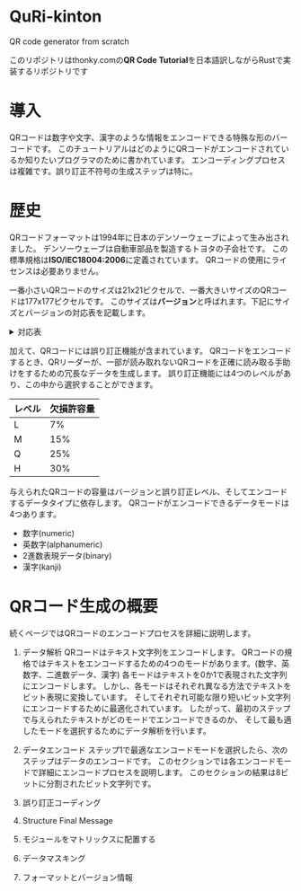 # QuRi-kinton
QR code generator from scratch

このリポジトリはthonky.comの**QR Code Tutorial**を日本語訳しながらRustで実装するリポジトリです

# 導入
QRコードは数字や文字、漢字のような情報をエンコードできる特殊な形のバーコードです。
このチュートリアルはどのようにQRコードがエンコードされているか知りたいプログラマのために書かれています。
エンコーディングプロセスは複雑です。誤り訂正不符号の生成ステップは特に。

# 歴史
QRコードフォーマットは1994年に日本のデンソーウェーブによって生み出されました。
デンソーウェーブは自動車部品を製造するトヨタの子会社です。
この標準規格は**ISO/IEC18004:2006**に定義されています。
QRコードの使用にライセンスは必要ありません。

一番小さいQRコードのサイズは21x21ピクセルで、一番大きいサイズのQRコードは177x177ピクセルです。
このサイズは**バージョン**と呼ばれます。下記にサイズとバージョンの対応表を記載します。


<details>
<summary> 対応表 </summary>

|サイズ|バージョン|
|---|---|
|21x21|1|
|25x25|2|
|29x29|3|
|33x33|4|
|37x37|5|
|41x41|6|
|45x45|7|
|49x49|8|
|53x53|9|
|57x57|10|
|61x61|11|
|65x65|12|
|69x69|13|
|73x73|14|
|77x77|15|
|81x81|16|
|85x85|17|
|89x89|18|
|93x93|19|
|97x97|20|
|101x101|21|
|105x105|22|
|109x109|23|
|113x113|24|
|117x117|25|
|121x121|26|
|125x125|27|
|129x129|28|
|133x133|29|
|137x137|30|
|141x141|31|
|145x145|32|
|149x149|33|
|153x153|34|
|157x157|35|
|161x161|36|
|165x165|37|
|169x169|38|
|173x173|39|
|177x177|40|
</details>

加えて、QRコードには誤り訂正機能が含まれています。
QRコードをエンコードするとき、QRリーダーが、一部が読み取れないQRコードを正確に読み取る手助けをするための冗長なデータを生成します。
誤り訂正機能には4つのレベルがあり、この中から選択することができます。

|レベル|欠損許容量|
|---|---|
|L|7%|
|M|15%|
|Q|25%|
|H|30%|

与えられたQRコードの容量はバージョンと誤り訂正レベル、そしてエンコードするデータタイプに依存します。
QRコードがエンコードできるデータモードは4つあります。

- 数字(numeric)
- 英数字(alphanumeric)
- 2進数表現データ(binary)
- 漢字(kanji)


# QRコード生成の概要
続くページではQRコードのエンコードプロセスを詳細に説明します。

1. データ解析
QRコードはテキスト文字列をエンコードします。
QRコードの規格ではテキストをエンコードするための4つのモードがあります。(数字、英数字、二進数データ、漢字)
各モードはテキストを0か1で表現された文字列にエンコードします。
しかし、各モードはそれぞれ異なる方法でテキストをビット表現に変換しています。
そしてそれぞれ可能な限り短いビット文字列にエンコードするために最適化されています。
したがって、最初のステップで与えられたテキストがどのモードでエンコードできるのか、
そして最も適したモードを選択するためにデータ解析を行います。

2. データエンコード
ステップ1で最適なエンコードモードを選択したら、次のステップはデータのエンコードです。
このセクションでは各エンコードモードで詳細にエンコードプロセスを説明します。
このセクションの結果は8ビットに分割されたビット文字列です。

3. 誤り訂正コーディング

4. Structure Final Message
5. モジュールをマトリックスに配置する
6. データマスキング
7. フォーマットとバージョン情報
 
